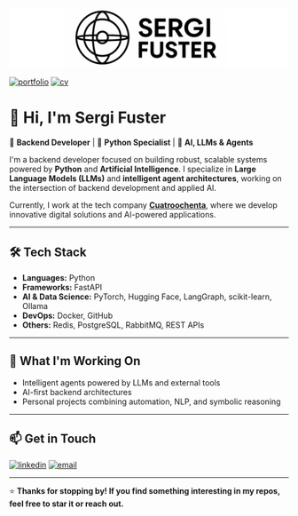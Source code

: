 
![Logo](./logo.png)

[![portfolio](https://img.shields.io/badge/my_portfolio-000?style=for-the-badge&logo=ko-fi&logoColor=white)](https://sergifuster.github.io/) [![cv](https://img.shields.io/badge/download_CV-4CAF50?style=for-the-badge&logo=adobeacrobatreader&logoColor=white)](https://sergifuster.github.io/assets/pdfs/europass-english.pdf)


# 👋 Hi, I'm Sergi Fuster

🎯 **Backend Developer** | 🐍 **Python Specialist** | 🧠 **AI, LLMs & Agents**

I'm a backend developer focused on building robust, scalable systems powered by **Python** and **Artificial Intelligence**. I specialize in **Large Language Models (LLMs)** and **intelligent agent architectures**, working on the intersection of backend development and applied AI.

Currently, I work at the tech company **[Cuatroochenta](https://cuatroochenta.com/)**, where we develop innovative digital solutions and AI-powered applications.

---

## 🛠️ Tech Stack

- **Languages:** Python  
- **Frameworks:** FastAPI  
- **AI & Data Science:** PyTorch, Hugging Face, LangGraph, scikit-learn, Ollama  
- **DevOps:** Docker, GitHub  
- **Others:** Redis, PostgreSQL, RabbitMQ, REST APIs

---

## 🚀 What I'm Working On

- Intelligent agents powered by LLMs and external tools  
- AI-first backend architectures  
- Personal projects combining automation, NLP, and symbolic reasoning

---

## 📫 Get in Touch

[![linkedin](https://img.shields.io/badge/linkedin-0A66C2?style=for-the-badge&logo=linkedin&logoColor=white)](https://www.linkedin.com/in/sergi-fuster-dura-343999208/)
[![email](https://img.shields.io/badge/email-D14836?style=for-the-badge&logo=gmail&logoColor=white)](mailto:sergifusterdura@gmail.com)

---

⭐ **Thanks for stopping by! If you find something interesting in my repos, feel free to star it or reach out.**



